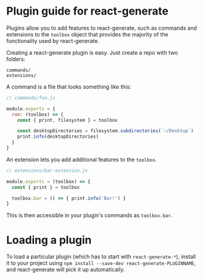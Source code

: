 # Plugin guide for react-generate

Plugins allow you to add features to react-generate, such as commands and
extensions to the `toolbox` object that provides the majority of the functionality
used by react-generate.

Creating a react-generate plugin is easy. Just create a repo with two folders:

```
commands/
extensions/
```

A command is a file that looks something like this:

```js
// commands/foo.js

module.exports = {
  run: (toolbox) => {
    const { print, filesystem } = toolbox

    const desktopDirectories = filesystem.subdirectories(`~/Desktop`)
    print.info(desktopDirectories)
  }
}
```

An extension lets you add additional features to the `toolbox`.

```js
// extensions/bar-extension.js

module.exports = (toolbox) => {
  const { print } = toolbox

  toolbox.bar = () => { print.info('Bar!') }
}
```

This is then accessible in your plugin's commands as `toolbox.bar`.

# Loading a plugin

To load a particular plugin (which has to start with `react-generate-*`),
install it to your project using `npm install --save-dev react-generate-PLUGINNAME`,
and react-generate will pick it up automatically.
